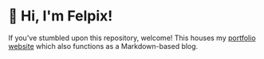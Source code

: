 # 👋 Hi, I'm Felpix!
If you've stumbled upon this repository, welcome! This houses my [portfolio website](https://felpix.com) which also functions as a Markdown-based blog.